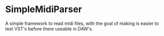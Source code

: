 # SimpleMidiParser
A simple framework to read midi files, with the goal of making is easier to test VST's before there useable in DAW's.

